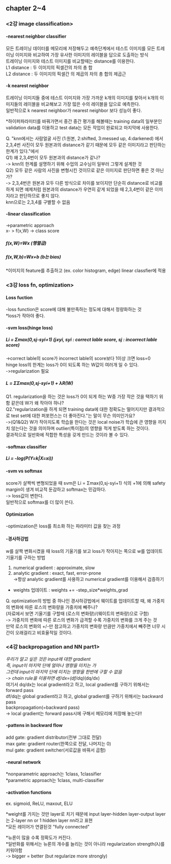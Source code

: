 ## chapter 2~4

### <2강 image classification>

#### -nearest neighbor classifier
모든 트레이닝 데이터를 메모리에 저장해두고 예측단계에서 테스트 이미지를 모든 트레이닝 이미지와 비교하여 가장 유사한 이미지의 레이블을 답으로 도출하는 방식   
트레이닝 이미지와 테스트 이미지를 비교할때는 distance를 이용한다.   
L1 distance : 두 이미지의 픽셀간의 차의 총 합   
L2 distance : 두 이미지의 픽셀간  의 제곱의 차의 총 합의 제곱근   

#### -k nearest neighbor 
트레이닝 이미지들 중에 테스트 이미지와 가장 가까운 k개의 이미지를 찾아서 k개의 이미지들의 레이블을 비교해보고 가장 많은 수의 레이블을 답으로 예측한다.   
일반적으로 k nearest neighbor가 nearest neighbor 보다 성능이 좋다.   

*하이퍼파라미터를 바꿔가면서 중간 중간 평가를 해볼때는 training data의 일부분인 validation data를 이용하고 test data는 모든 작업이 완료되고 마지막에 사용한다.

Q. "knn에서는 사람얼굴 사진 (1:원본, 2:shifted, 3:messed up, 4:darkened) 에서 2,3,4번 사진이 모두 원본과의 distance가 같기 때문에 모두 같은 이미지라고 판단하는 한계가 있다."에서   
Q1) 왜 2,3,4번이 모두 원본과의 distance가 같나?   
-> knn의 한계를 설명하기 위해 수업의 교수님이 일부러 그렇게 설계한 것   
Q2) 모두 같은 사람의 사진을 변형시킨 것이므로 같은 이미지로 판단하면 좋은 것 아닌가?   
-> 2,3,4번은 원본과 모두 다른 방식으로 차이를 보이지만 단순히 distance로 비교를 하게 되면 예제처럼 원본과의 distance가 우연히 같게 되었을 때 2,3,4번이 같은 이미지라고 판단하므로 좋지 않다.   
knn으로는 2,3,4를 구별할 수 없음

#### -linear classification   
->parametric approach   
x- > f(x,W) -> class score   
##### f(x,W)=Wx (행렬곱)   
##### f(x,W,b)=Wx+b (b는 bias)   
*이미지의 feature를 추출하고 (ex. color histogram, edge) linear classfier에 적용   


### <3강 loss fn, optimization>

#### Loss fuction
-loss function은 score에 대해 불만족하는 정도에 대해서 정량화하는 것   
*loss가 작아야 좋다.

#### -svm loss(hinge loss)
##### Li = Σmax(0,sj-syi+1) (j≠yi, syi : correct lable score, sj : incorrect lable score)
->correct lable의 score가 incorrect lable의 score보다 1이상 크면 loss=0   
hinge loss의 한계는 loss가 0이 되도록 하는 W값이 여러개 일 수 있다.   
->regularization 필요   
##### L = ΣΣmax(0,sj-syi+1) + λR(W)

Q1. regularization을 하는 것은 loss가 0이 되게 하는 W중 가장 작은 것을 택하기 위함 같은데 W가 왜 작아야 하나?   
Q2."regularization을 하게 되면 training data에 대한 정확도는 떨어지지만 결과적으로 test set에 대한 퍼포먼스는 더 좋아진다."는 말이 무슨 의미인가요?   
->(Q1&Q2) W가 작아지도록 학습을 한다는 것은 local noise가 학습에 큰 영향을 끼지치 않는다는 것을 의미하며 outlier(특이점)의 영향을 적게 받도록 하는 것이다.   
결과적으로 일반화에 적합한 특성을 갖게 만드는 것이라 볼 수 있다.   

#### -softmax classifier
##### Li = -log(P(Y=k|X=xi))

#### -svm vs softmax 
score가 살짝씩 변형되었을 때 svm은 Li = Σmax(0,sj-syi+1) 식의 +1에 의해 safety margin이 생겨 비교적 둔감하고 softmax는 민감하다.   
-> loss값이 변한다.   
일반적으로 softmax를 더 많이 쓴다.   

#### Optimization
-optimization은 loss를 최소화 하는 파라미터 값을 찾는 과정

#### -경사하강법
w를 살짝 변화시켰을 때 loss의 기울기를 보고 loss가 작아지는 쪽으로 w를 업데이트    
기울기를 구하는 방법   
1) numerical gradient : approximate, slow   
2) analytic gradient : exact, fast, error-prone   
->항상 analytic gradient를 사용하고 numerical gradient를 이용해서 검증하기   
* weights 업데이트 : weights += -step_size*weights_grad   

Q. optimization의 방법 중 하나인 경사하강법에서 웨이트를 업데이트할 때, 왜 가중치의 변화에 따른 로스의 변화량을 가중치에 빼주나?   
(자료에서 보면 기울기를 구할때 (로스의 변화량)/(웨이트의 변화량)으로 구함)   
-> 가중치의 변화에 따른 로스의 변화가 급격할 수록 가중치의 변화를 크게 주는 것   
만약 로스의 변화의 +/-만 참고하고 가중치의 변화량 만큼만 가중치에서 빼주면 너무 시간이 오래걸리고 비효율적일 것이다.   


### <4강 backpropagation and NN part1>

*우리가 알고 싶은 것은 input에 대한 gradient   
즉, input이 마지막 단에 얼마나 영향을 미치는 가   
그런데 input이 마지막 단에 미치는 영향을 한번에 구할 수 없음   
-> chain rule을 이용하면  df/dx=(df/dq)*(dq/dx)   
여기서 dq/dx는 local gradient라고 하고, local gradient를 구하기 위해서는 forward pass   
df/dq는 global gradient라고 하고, global gradient를 구하기 위해서는 backward pass   
backpropagation(=backward pass)   
-> local gradient는 forward pass시에 구해서 메모리에 저장해 놓는다!!   

#### -pattens in backward flow
add gate: gradient distributor(전부 그대로 전달)   
max gate: gradient router(한쪽으로 전달, 나머지는 0)   
mul gate: gradient switcher(서로값을 바꿔서 곱함)   

#### -neural network
*nonparametric approach는 1class, 1classifier   
*parametric approach는 1class, multi-classifier   

#### -activation functions
ex. sigmoid, ReLU, maxout, ELU   

*weight를 가지는 것만 layer로 치기 때문에 input layer-hidden layer-output layer는 2-layer nn or 1 hidden layer nn라고 표현   
*모든 레이어가 연결된것 "fully connected"   

*뉴론이 많을 수록 정확도가 커진다.   
*일반화를 위해서는 뉴론의 개수를 늘리는 것이 아니라 regularization strength(λ)를 키워야함   
-> bigger = better (but regularize more strongly)    
